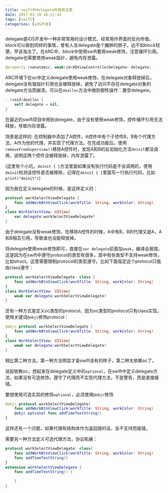 ```yaml
---
title: swift中delegate的使用注意
date: 2017-03-10 16:21:42
tags: [swift]
categories: [iOS开发]
---
```


delegate是iOS开发中一种非常常用的设计模式，经常用作界面的反向传值。block可以做到同样的事情，曾有人言delegate是个臃肿的胖子，远不如block轻便，早该淘汰了。在ARC中，block中使用swift要用weak修饰，注意循环引用。delegate也需要使用weak指针，避免内存泄露。

<!-- more -->

```swift
@property (nonatomic, weak)id<XDViewControllerDelegate> delegate;
```
ARC环境下在oc中定义delegate使用weak修饰，在delegate对象释放掉后，delegate没有强指针引用也会被释放掉，避免了访问不存在delegate对象的delegate方法而崩溃。可以在`dealloc`方法中做防御性操作：置空delegate。

```swift
- (void)dealloc {
    self.delegate = nil;
}
```

在最近的swift项目中用到delegate，由于没有使用weak修饰，控件循环引用无法释放，导致内存泄露。

场景是这样的: 在控制器中添加了A控件，A控件中有个子控件B，B有个代理方法，A作为他的代理，并实现了代理方法。在完成功能后，使用`removeFromSuperview()`移除A控件时，发现A和B的反初始化方法`deinit`都没调用，说明这两个控件没被释放掉，内存泄露了。

(这里有个小坑，`deinit { }`方法里面如果没有执行代码是不会调用的，使用`deinit`检测该控件是否被移除，记得在`deinit { }`里面写一行执行代码，比如`print("deinit")`)

因为我在定义delegate的时候，是这样定义的：

```swift
protocol workSelectViewDelegate {
    func addWorkBtnViewClick(workTitle: String, workColor: String)
}
class WorkSelectView: UIView{
    var delegate:workSelectViewDelegate?
}
```
由于delegate没有weak修饰，在移除A控件的时候，A中有B，B的代理又是A，A和B相互引用，导致谁也没能释放掉。

将delegate使用weak修饰即可，直接在`var delegate`前面加`weak`，编译会报错。这是因为在swift中遵守protocol的类型有很多，其中有些类型不支持weak修饰，比如struct。这里需要限制protocol的类型遵守。比如下面指定这个protocol只能由class遵守：

```swift
protocol workSelectViewDelegate: class {
    func addWorkBtnViewClick(workTitle: String, workColor: String)
}
class WorkSelectView: UIView{
    weak var delegate:workSelectViewDelegate?
}
```

还有一种方式是定义oc类型的protocol，因为oc类型的protocol只有class实现。使用关键词`@objc`修饰protocol：

```swift
@objc protocol workSelectViewDelegate {
    func addWorkBtnViewClick(workTitle: String, workColor: String)
}
class WorkSelectView: UIView{
    weak var delegate:workSelectViewDelegate?
}
```

相比第二种方法，第一种方法明显才是swift该有的样子，第二种太依赖oc了。

说起依赖oc，想起来在delegate定义中的`optional`，在swift中定义delegate方法，如果没有可选修饰，遵守了代理而不实现代理方法，不是警告，而是直接报错。

要想使用可选实现的修饰`optional`，必须使用`@objc`修饰

```swift
@objc protocol workSelectViewDelegate{
    func addWorkBtnViewClick(workTitle: String, workColor: String)
    @objc optional func addTimeTextString()
}
```

这样还有一个问题，如果代理有结构体作为返回值的话，会不支持而报错。

需要另一种方法定义可选代理方法，协议拓展：

```swift
protocol workSelectViewDelegate: class{
    func addWorkBtnViewClick(workTitle: String, workColor: String)
    func addTimeTextString()
}
extension workSelectViewDelegate {
    func addTimeTextString() {
        
    }
}
```

